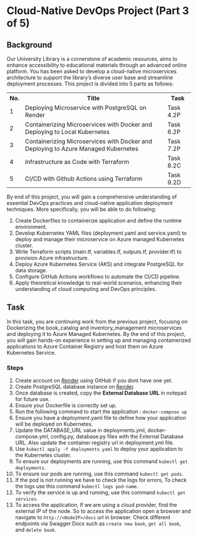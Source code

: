 # Cloud-Native DevOps Project (Part 3 of 5)

## Background

Our University Library is a cornerstone of academic resources, aims to enhance
accessibility to educational materials through an advanced online platform. You
has been asked to develop a cloud-native microservices architecture to support the
library’s diverse user base and streamline deployment processes. This project is
divided into 5 parts as follows:

<table>
    <tr>
        <th>No.</th>
        <th>Title</th>
        <th>Task</th>
    </tr>
    <tr class="highlight">
        <td>1</td><td>Deploying Microservice with PostgreSQL on Render</td><td>Task 4.2P</td>
    </tr>
    <tr>
        <td>2</td><td>Containerizing Microservices with Docker and Deploying to Local Kubernetes</td><td>Task 6.2P</td>
    </tr>
    <tr>
        <td>3</td><td>Containerizing Microservices with Docker and Deploying to Azure Managed Kubernetes</td><td>Task 7.2P</td>
    </tr>
    <tr>
        <td>4</td><td> Infrastructure as Code with Terraform</td><td>Task 8.2C</td>
    </tr>
    <tr>
        <td>5</td><td>CI/CD with Github Actions using Terraform</td><td>Task 9.2D</td>
    </tr>
</table>

By end of this project, you will gain a comprehensive understanding of essential DevOps practices and cloud-native application deployment techniques. More specifically, you will be able to do following:

1. Create Dockerfiles to containerize application and define the runtime environment.
2. Develop Kubernetes YAML files (deployment.yaml and service.yaml) to deploy and manage their microservice on Azure managed Kubernetes cluster.
3. Write Terraform scripts (main.tf, variables.tf, outputs.tf, provider.tf) to provision Azure infrastructure.
4. Deploy Azure Kubernetes Service (AKS) and integrate PostgreSQL for data storage.
5. Configure GitHub Actions workflows to automate the CI/CD pipeline.
6. Apply theoretical knowledge to real-world scenarios, enhancing their understanding of cloud computing and DevOps principles.

## Task
In this task, you are continuing work from the previous project, focusing on
Dockerizing the book_catalog and inventory_management microservices and
deploying it to Azure Managed Kubernetes. By the end of this project, you will gain
hands-on experience in setting up and managing containerized applications to
Azure Container Registry and host them on Azure Kubernetes Service.
### Steps

1. Create account on [Render](http://render.com/) using GitHub if you dont have one yet.
2. Create PostgreSQL database instance on [Render](http://render.com/).
3. Once database is created, copy the __External Database URL__ in notepad for future use.
4. Ensure your Dockerfile is correctly set up.
5. Run the following command to start the application : `docker-compose up`
6. Ensure you have a deployment.yaml file to define how your application will be deployed on Kubernetes.
7. Update the DATABASE_URL value in deployments.yml, docker-compose.yml, config.py, database.py files with the External Database URL. Also update the container registry url in deployment.yml file.
8. Use `kubectl apply -f deployments.yaml` to deploy your application to the Kubernetes cluster.
9. To ensure our deployments are running, use this command `kubectl get deployments`.
10. To ensure our pods are running, use this command `kubectl get pods`.
11. If the pod is not running we have to check the logs for errors, To check the logs use this command `kubectl logs pod-name`.
12. To verify the service is up and running, use this command `kubectl get services`.
13. To access the application, If we are using a cloud provider, find the external IP of the node. So to access the application open a browser and
navigate to `http://<NodeIP>/docs` url in browser. Check different endpoints via Swagger Docs such as `create new book`, `get all book`, and `delete book`.

